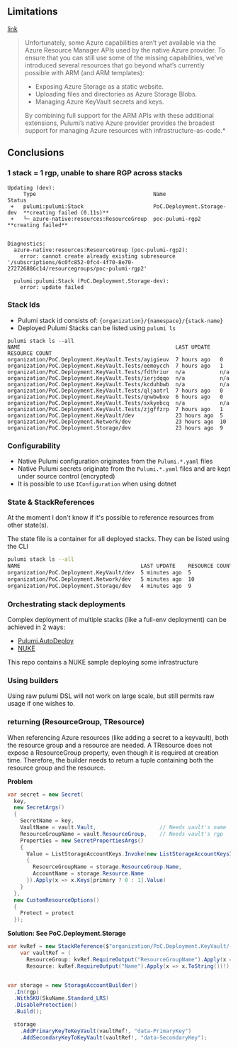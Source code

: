 ## Limitations

[link](https://www.pulumi.com/blog/full-coverage-of-azure-resources-with-azure-native/)

> Unfortunately, some Azure capabilities aren’t yet available via the Azure Resource Manager APIs used by the native Azure provider. To ensure that you can still use some of the missing capabilities, we’ve introduced several resources that go beyond what’s currently possible with ARM (and ARM templates):
>
> - Exposing Azure Storage as a static website.
> - Uploading files and directories as Azure Storage Blobs.
> - Managing Azure KeyVault secrets and keys.
>
> By combining full support for the ARM APIs with these additional extensions, Pulumi’s native Azure provider provides the broadest support for managing Azure resources with infrastructure-as-code.*

## Conclusions

### 1 stack = 1 rgp, unable to share RGP across stacks

```
Updating (dev):
     Type                                     Name                        Status
 +   pulumi:pulumi:Stack                      PoC.Deployment.Storage-dev  **creating failed (0.11s)**
 +   └─ azure-native:resources:ResourceGroup  poc-pulumi-rgp2             **creating failed**


Diagnostics:
  azure-native:resources:ResourceGroup (poc-pulumi-rgp2):
    error: cannot create already existing subresource '/subscriptions/6c0fc852-0fc4-4f70-8e70-272726886c14/resourcegroups/poc-pulumi-rgp2'

  pulumi:pulumi:Stack (PoC.Deployment.Storage-dev):
    error: update failed
```

### Stack Ids

- Pulumi stack id consists of: `{organization}/{namespace}/{stack-name}`
- Deployed Pulumi Stacks can be listed using `pulumi ls`

```
pulumi stack ls --all
NAME                                                 LAST UPDATE   RESOURCE COUNT
organization/PoC.Deployment.KeyVault.Tests/ayigieuv  7 hours ago   0
organization/PoC.Deployment.KeyVault.Tests/eemoycch  7 hours ago   1
organization/PoC.Deployment.KeyVault.Tests/fdthriur  n/a           n/a
organization/PoC.Deployment.KeyVault.Tests/ierjdqqo  n/a           n/a
organization/PoC.Deployment.KeyVault.Tests/kcduhbwb  n/a           n/a
organization/PoC.Deployment.KeyVault.Tests/qljaatrl  7 hours ago   0
organization/PoC.Deployment.KeyVault.Tests/qnwbwbxe  6 hours ago   0
organization/PoC.Deployment.KeyVault.Tests/sxkyebcq  n/a           n/a
organization/PoC.Deployment.KeyVault.Tests/zjgffzrp  7 hours ago   1
organization/PoC.Deployment.KeyVault/dev             23 hours ago  5
organization/PoC.Deployment.Network/dev              23 hours ago  10
organization/PoC.Deployment.Storage/dev              23 hours ago  9
```

### Configurability

- Native Pulumi configuration originates from the `Pulumi.*.yaml` files
- Native Pulumi secrets originate from the `Pulumi.*.yaml` files and are kept under source control (encrypted)
- It is possible to use `IConfiguration` when using dotnet

### State & StackReferences

At the moment I don't know if it's possible to reference resources from other state(s).

The state file is a container for all deployed stacks.
They can be listed using the CLI

```bash
pulumi stack ls --all
NAME                                      LAST UPDATE    RESOURCE COUNT
organization/PoC.Deployment.KeyVault/dev  5 minutes ago  5
organization/PoC.Deployment.Network/dev   5 minutes ago  10
organization/PoC.Deployment.Storage/dev   4 minutes ago  9
```

### Orchestrating stack deployments

Complex deployment of multiple stacks (like a full-env deployment) can be achieved in 2 ways:
- [Pulumi.AutoDeploy](https://www.pulumi.com/registry/packages/auto-deploy/)
- [NUKE](https://www.techwatching.dev/posts/when-pulumi-met-nuke?fbclid=IwAR2It7Nn-WJBAuxiDRgpKJ5XvTkMp5sHZofpS4p9NSCgMMA5urQUJy2OOo0)

This repo contains a NUKE sample deploying some infrastructure

### Using builders

Using raw pulumi DSL will not work on large scale, but still permits raw usage if one wishes to.

### returning (ResourceGroup, TResource)

When referencing Azure resources (like adding a secret to a keyvault), both the resource group and a resource are needed. A TResource does not expose a ResourceGroup property, even though it is required at creation time. Therefore, the builder needs to return a tuple containing both the resource group and the resource.

**Problem**

```csharp
var secret = new Secret(
  key,
  new SecretArgs()
  {
    SecretName = key,
    VaultName = vault.Vault,                    // Needs vault's name
    ResourceGroupName = vault.ResourceGroup,    // Needs vault's rgp
    Properties = new SecretPropertiesArgs()
    {
      Value = ListStorageAccountKeys.Invoke(new ListStorageAccountKeysInvokeArgs()
      {
        ResourceGroupName = storage.ResourceGroup.Name,
        AccountName = storage.Resource.Name
      }).Apply(x => x.Keys[primary ? 0 : 1].Value)
    }
  },
  new CustomResourceOptions()
  {
    Protect = protect
  });
```

**Solution: See PoC.Deployment.Storage**

```csharp
var kvRef = new StackReference($"organization/PoC.Deployment.KeyVault/{Pulumi.Deployment.Instance.StackName}");
    var vaultRef = (
      ResourceGroup: kvRef.RequireOutput("ResourceGroupName").Apply(x => x.ToString())!,
      Resource: kvRef.RequireOutput("Name").Apply(x => x.ToString())!);


var storage = new StorageAccountBuilder()
  .In(rgp)
  .WithSKU(SkuName.Standard_LRS)
  .DisableProtection()
  .Build();

  storage
    .AddPrimaryKeyToKeyVault(vaultRef!, "data-PrimaryKey")
    .AddSecondaryKeyToKeyVault(vaultRef!, "data-SecondaryKey");
```
